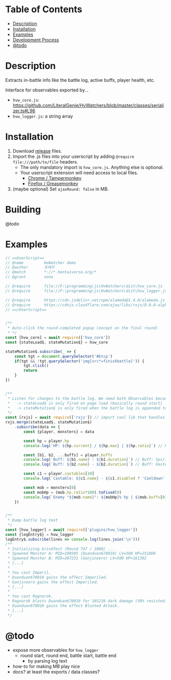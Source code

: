 # Table of Contents
- [Description](#description)
- [Installation](#installation)
- [Examples](#examples)
- [Development Process](#development-process)
- [@todo](#-todo)

# Description

Extracts in-battle info like the battle log, active buffs, player health, etc.

Interface for observables exported by...  
   - `hvw_core.js`: https://github.com/LiteralGenie/HvWatchers/blob/master/classes/serializer.ts#L96
   - `hvw_logger.js`: a string array

# Installation

1. Download [release](https://github.com/LiteralGenie/HvWatchers/releases) files.
2. Import the .js files into your userscript by adding `@require file:///path/to/file` headers.
    - The only mandatory import is `hvw_core.js`. Anything else is optional.
    - Your userscript extension will need access to local files.
        - [Chrome / Tampermonkey](https://www.tampermonkey.net/faq.php#Q204) 
        - [Firefox / Greasemonkey](https://stackoverflow.com/a/13888886)
3. (maybe optional) Set `ajaxRound: false` in MB.

# Building
@todo

# Examples

```js
// ==UserScript==
// @name         HvWatcher demo
// @author       프레이
// @match        *://*.hentaiverse.org/*
// @grant        none

// @require      file://F:\programming\js\HvWatchers\dist\hvw_core.js
// @require      file://F:\programming\js\HvWatchers\dist\hvw_logger.js

// @require      https://cdn.jsdelivr.net/npm/alameda@1.4.0/alameda.js
// @require      https://cdnjs.cloudflare.com/ajax/libs/rxjs/8.0.0-alpha.0/rxjs.umd.min.js
// ==/UserScript==


/** 
 * Auto-click the round-completed popup (except on the final round) 
 * */
const [hvw_core] = await require(['hvw_core'])
const {stateLoad$, stateMutation$} = hvw_core

stateMutation$.subscribe(_ => {
    const tgt = document.querySelector('#btcp')
    if(tgt && !tgt.querySelector('img[src*=finishbattle]')) {
        tgt.click()
        return
    }
})


/** 
 * Listen for changes to the battle log. We need both Observables because...
 *   -> stateLoad$ is only fired on page load (basically round start)
 *   -> stateMutation$ is only fired when the battle log is appended to (so doesn't include round start)
 */
const [rxjs] = await require(['rxjs']) // import cool lib that handles data streams
rxjs.merge(stateLoad$, stateMutation$)
    .subscribe(data => {
        const {player, monsters} = data

        const hp = player.hp
        console.log(`HP: ${hp.current} / ${hp.max} | ${hp.ratio}`) // HP: 20866 / 25633.602373887243 | 0.8140096618357487

        const [b1, b2, ...buffs] = player.buffs
        console.log(`Buff: ${b1.name} - ${b1.duration}`) // Buff: Spirit Shield - NaN
        console.log(`Buff: ${b2.name} - ${b2.duration}`) // Buff: Hastened - 11

        const c1 = player.castables[10]
        console.log(`Castable: ${c1.name} - ${c1.disabled ? 'Cooldown' : 'Available'}`) // Castable: Shockblast | Available

        const mob = monsters[0]
        const mobHp = (mob.hp.ratio*100).toFixed(0)
        console.log(`Enemy "${mob.name}": ${mobHp}% hp | ${mob.buffs[0].name} (${mob.buffs[0].duration})`) // Enemy "Shadowcat027": 100% hp | Imperiled (40)
    })


/**
 * Dump battle log text
 */
const [hvw_logger] = await require(['plugins/hvw_logger'])
const {logEntry$} = hvw_logger
logEntry$.subscribe(lines => console.log(lines.join('\n')))
/**
 * Initializing Grindfest (Round 747 / 1000) ...
 * Spawned Monster A: MID=190505 (Duanduan670010) LV=500 HP=251060
 * Spawned Monster B: MID=207231 (Ganjinzero) LV=500 HP=161382
 * [...]
 *
 * You cast Imperil.
 * Duanduan670010 gains the effect Imperiled.
 * Ganjinzero gains the effect Imperiled.
 * [...]
 *
 * You cast Ragnarok.
 * Ragnarok blasts Duanduan670010 for 165210 dark damage (50% resisted)
 * Duanduan670010 gains the effect Blunted Attack.
 * [...]
 */
```

# @todo
  - expose more observables for `hvw_logger`
     - round start, round end, battle start, battle end
       - by parsing log text
  - how-to for making MB play nice
  - docs? at least the exports / data classes?

